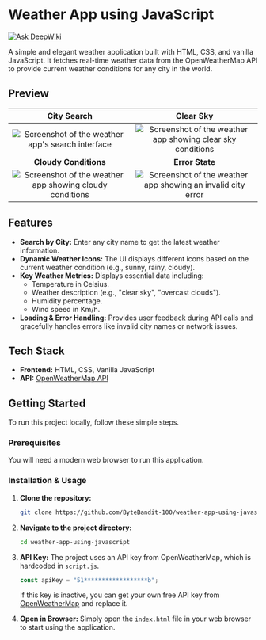 # Weather App using JavaScript
[![Ask DeepWiki](https://devin.ai/assets/askdeepwiki.png)](https://deepwiki.com/ByteBandit-100/weather-app-using-javascript)

A simple and elegant weather application built with HTML, CSS, and vanilla JavaScript. It fetches real-time weather data from the OpenWeatherMap API to provide current weather conditions for any city in the world.

## Preview
| City Search | Clear Sky |
| :---: | :---: |
| ![Screenshot of the weather app's search interface](https://github.com/user-attachments/assets/1fa614ad-c3c6-4d09-9515-5ee08dc89a84) | ![Screenshot of the weather app showing clear sky conditions](https://github.com/user-attachments/assets/d01600e3-e242-4ebd-9cf2-ab6e32f01744) |
| **Cloudy Conditions** | **Error State** |
| ![Screenshot of the weather app showing cloudy conditions](https://github.com/user-attachments/assets/6ef07f8d-c1b5-47a8-abdc-36d1ec194c81) | ![Screenshot of the weather app showing an invalid city error](https://github.com/user-attachments/assets/02f88693-7bff-4f30-b792-b54c5a1beddf) |

## Features
- **Search by City:** Enter any city name to get the latest weather information.
- **Dynamic Weather Icons:** The UI displays different icons based on the current weather condition (e.g., sunny, rainy, cloudy).
- **Key Weather Metrics:** Displays essential data including:
    - Temperature in Celsius.
    - Weather description (e.g., "clear sky", "overcast clouds").
    - Humidity percentage.
    - Wind speed in Km/h.
- **Loading & Error Handling:** Provides user feedback during API calls and gracefully handles errors like invalid city names or network issues.

## Tech Stack
- **Frontend:** HTML, CSS, Vanilla JavaScript
- **API:** [OpenWeatherMap API](https://openweathermap.org/api)

## Getting Started

To run this project locally, follow these simple steps.

### Prerequisites
You will need a modern web browser to run this application.

### Installation & Usage
1.  **Clone the repository:**
    ```sh
    git clone https://github.com/ByteBandit-100/weather-app-using-javascript.git
    ```
2.  **Navigate to the project directory:**
    ```sh
    cd weather-app-using-javascript
    ```
3.  **API Key:**
    The project uses an API key from OpenWeatherMap, which is hardcoded in `script.js`.
    ```javascript
    const apiKey = "51******************b";
    ```
    If this key is inactive, you can get your own free API key from [OpenWeatherMap](https://home.openweathermap.org/users/sign_up) and replace it.

4.  **Open in Browser:**
    Simply open the `index.html` file in your web browser to start using the application.
